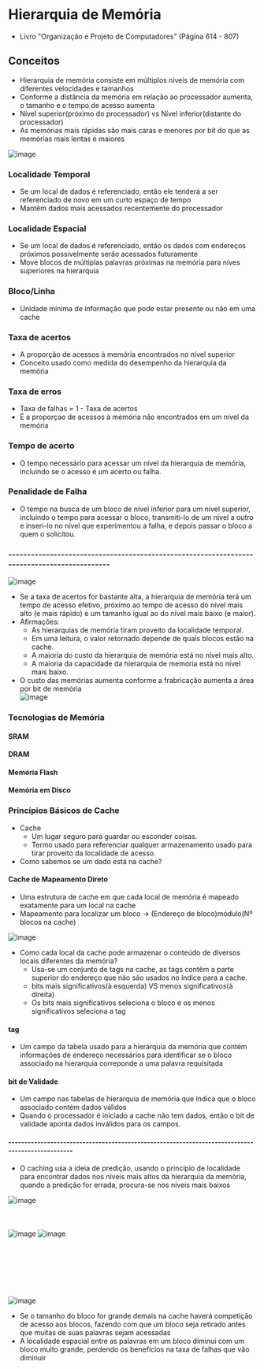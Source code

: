 # Hierarquia de Memória
- Livro "Organização e Projeto de Computadores" (Página 614 - 807)<br>
## Conceitos
- Hierarquia de memória consiste em múltiplos níveis de memória com diferentes velocidades e tamanhos<br>
- Conforme a distância da memória em relação ao processador aumenta, o tamanho e o tempo de acesso aumenta<br>
- Nível superior(próximo do processador) vs Nível inferior(distante do processador) <br>
- As memórias mais rápidas são mais caras e menores por bit do que as memórias mais lentas e maiores<br>

![image](https://github.com/user-attachments/assets/5d3a3d27-5d3f-45c4-a843-538477d853e2)


### Localidade Temporal
- Se um local de dados é referenciado, então ele tenderá a ser referenciado de novo em um curto espaço de tempo<br>
- Mantêm dados mais acessados recentemente do processador<br>
### Localidade Espacial
- Se um local de dados é referenciado, então os dados com endereços próximos possivelmente serão acessados futuramente<br>
- Move blocos de múltiplas palavras próximas na memória para níves superiores na hierarquia<br>
### Bloco/Linha
- Unidade mínima de informação que pode estar presente ou não em uma cache<br>
### Taxa de acertos
- A proporção de acessos à memória encontrados no nível superior<br>
- Conceito usado como medida do desempenho da hierarquia da memória<br>
### Taxa de erros
- Taxa de falhas = 1 - Taxa de acertos<br>
- É a proporçao de acessos à memória não encontrados em um nível da memória<br>
### Tempo de acerto
- O tempo necessário para acessar um nível da hierarquia de memória, incluindo se o acesso é um acerto ou falha.<br>
### Penalidade de Falha
- O tempo na busca de um bloco de nível inferior para um nível superior, incluindo o tempo para acessar o bloco, transmiti-lo de um nível a outro e inseri-lo no nível que experimentou a falha, e depois passar o bloco a quem o solicitou.<br>
### --------------------------------------------------------------------------------------------

![image](https://github.com/user-attachments/assets/0d890c9e-cac1-4754-9dfd-777aa1ea3573)

- Se a taxa de acertos for
bastante alta, a hierarquia de memória terá um tempo de acesso efetivo,
próximo ao tempo de acesso do nível mais alto (e mais rápido) e um tamanho
igual ao do nível mais baixo (e maior).<br>
- Afirmações:<br>
  - As hierarquias de memória tiram proveito da localidade temporal.<br>
  - Em uma leitura, o valor retornado depende de quais blocos estão na cache.<br>
  - A maioria do custo da hierarquia de memória está no nível mais alto.<br>
  - A maioria da capacidade da hierarquia de memória está no nível mais baixo.<br>
- O custo das memórias aumenta conforme a frabricação aumenta a área por bit de memória<br>
![image](https://github.com/user-attachments/assets/43fa518d-c54c-409a-b66e-208b86986d6b)

### Tecnologias de Memória
#### SRAM
#### DRAM
#### Memória Flash
#### Memória em Disco
### Princípios Básicos de Cache
- Cache
  - Um lugar seguro para guardar ou esconder coisas.<br>
  - Termo usado para referenciar qualquer armazenamento usado
para tirar proveito da localidade de acesso.<br>
- Como sabemos se um dado está na cache?
#### Cache de Mapeamento Direto
- Uma estrutura de cache em que cada local de memória é mapeado exatamente para um local na cache<br>
- Mapeamento para localizar um bloco -> (Endereço de bloco)módulo(Nº blocos na cache)<br>

![image](https://github.com/user-attachments/assets/b3af53fe-8e23-456c-ae90-522d9c5a64a1)

- Como cada local da cache pode armazenar o conteúdo de diversos locais diferentes da memória?
  - Usa-se um conjunto de tags na cache, as tags contêm a parte superior do endereço que não são usados no índice para a cache.<br>
  - bits mais significativos(à esquerda) VS menos significativos(à direita)<br>
  - Os bits mais significativos seleciona o bloco e os menos significativos seleciona a tag<br>
#### tag
- Um campo da tabela usado para a hierarquia da memória que contém informações de endereço necessários para identificar se o bloco associado na hierarquia correponde a uma palavra requisitada<br>
#### bit de Validade
- Um campo nas tabelas de hierarquia de memória que indica que o bloco associado contém dados válidos<br>
- Quando o processador é iniciado a cache não tem dados, então o bit de validade aponta dados inválidos para os campos.<br>
#### ------------------------------------------------------------------------------------------------
- O caching usa a ideia de predição, usando o princípio de localidade para encontrar dados nos níveis mais altos da hierarquia da memória, quando a predição for errada, procura-se nos níveis mais baixos<br>

![image](https://github.com/user-attachments/assets/db380d03-8a9e-471e-b980-7169ce559bb4)
<br><br><br><br>
![image](https://github.com/user-attachments/assets/b4fdb811-9664-4c88-aab1-98f9161c475b)
![image](https://github.com/user-attachments/assets/5269eae5-d257-41a0-93e4-29ce498d1f14)
<br><br><br><br>
<br><br><br><br>
![image](https://github.com/user-attachments/assets/b9db0169-0aa2-419c-bcd0-d895763f6581)
- Se o tamanho do bloco for grande demais na cache haverá competição de acesso aos blocos, fazendo com que um bloco seja retirado antes que muitas de suas palavras sejam acessadas<br>
- A localidade espacial entre as palavras em
um bloco diminui com um bloco muito grande, perdendo os benefícios na
taxa de falhas que vão diminuir<br>



